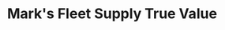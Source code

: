 ---
title: "Mark's Fleet Supply True Value"
url: /perham/marks-fleet-supply-true-value/
shop: hardware
---